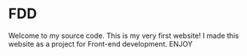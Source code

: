 # FDD
Welcome to my source code.
This is my very first website!
I made this website as a project for Front-end development.
ENJOY
